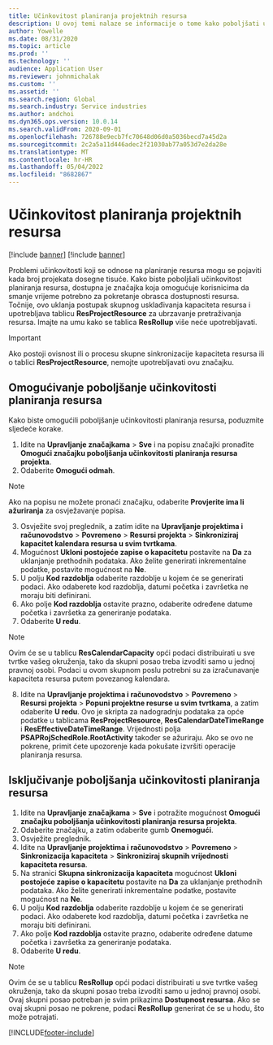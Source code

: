 ```yaml
---
title: Učinkovitost planiranja projektnih resursa
description: U ovoj temi nalaze se informacije o tome kako poboljšati učinkovitost planiranja resursa za velik broj projekata.
author: Yowelle
ms.date: 08/31/2020
ms.topic: article
ms.prod: ''
ms.technology: ''
audience: Application User
ms.reviewer: johnmichalak
ms.custom: ''
ms.assetid: ''
ms.search.region: Global
ms.search.industry: Service industries
ms.author: andchoi
ms.dyn365.ops.version: 10.0.14
ms.search.validFrom: 2020-09-01
ms.openlocfilehash: 726788e9ecb7fc70648d06d0a5036becd7a45d2a
ms.sourcegitcommit: 2c2a5a11d446adec2f21030ab77a053d7e2da28e
ms.translationtype: MT
ms.contentlocale: hr-HR
ms.lasthandoff: 05/04/2022
ms.locfileid: "8682867"
---
```

# <a name="project-resource-scheduling-performance"></a>Učinkovitost planiranja projektnih resursa

[!include [banner](../includes/banner.md)]
[!include [banner](../includes/preview-banner.md)]


Problemi učinkovitosti koji se odnose na planiranje resursa mogu se pojaviti kada broj projekata dosegne tisuće. Kako biste poboljšali učinkovitost planiranja resursa, dostupna je značajka koja omogućuje korisnicima da smanje vrijeme potrebno za pokretanje obrasca dostupnosti resursa. Točnije, ovo uklanja postupak skupnog usklađivanja kapaciteta resursa i upotrebljava tablicu **ResProjectResource** za ubrzavanje pretraživanja resursa. Imajte na umu kako se tablica **ResRollup** više neće upotrebljavati.

> [!IMPORTANT]
> Ako postoji ovisnost ili o procesu skupne sinkronizacije kapaciteta resursa ili o tablici **ResProjectResource**, nemojte upotrebljavati ovu značajku.

## <a name="enable-resource-scheduling-performance-enhancement"></a>Omogućivanje poboljšanje učinkovitosti planiranja resursa
Kako biste omogućili poboljšanje učinkovitosti planiranja resursa, poduzmite sljedeće korake.

1. Idite na **Upravljanje značajkama** > **Sve** i na popisu značajki pronađite **Omogući značajku poboljšanja učinkovitosti planiranja resursa projekta**.
2. Odaberite **Omogući odmah**.

> [!NOTE]
> Ako na popisu ne možete pronaći značajku, odaberite **Provjerite ima li ažuriranja** za osvježavanje popisa.

3. Osvježite svoj preglednik, a zatim idite na **Upravljanje projektima i računovodstvo** > **Povremeno** > **Resursi projekta** > **Sinkroniziraj kapacitet kalendara resursa u svim tvrtkama**.
4. Mogućnost **Ukloni postojeće zapise o kapacitetu** postavite na **Da** za uklanjanje prethodnih podataka. Ako želite generirati inkrementalne podatke, postavite mogućnost na **Ne**.
5. U polju **Kod razdoblja** odaberite razdoblje u kojem će se generirati podaci. Ako odaberete kod razdoblja, datumi početka i završetka ne moraju biti definirani.
6. Ako polje **Kod razdoblja** ostavite prazno, odaberite određene datume početka i završetka za generiranje podataka.
7. Odaberite **U redu**.

 > [!NOTE]
 > Ovim će se u tablicu **ResCalendarCapacity** opći podaci distribuirati u sve tvrtke vašeg okruženja, tako da skupni posao treba izvoditi samo u jednoj pravnoj osobi. Podaci u ovom skupnom poslu potrebni su za izračunavanje kapaciteta resursa putem povezanog kalendara.

8. Idite na **Upravljanje projektima i računovodstvo** > **Povremeno** > **Resursi projekta** > **Popuni projektne resurse u svim tvrtkama**, a zatim odaberite **U redu**. Ovo je skripta za nadogradnju podataka za opće podatke u tablicama **ResProjectResource**, **ResCalendarDateTimeRange** i **ResEffectiveDateTimeRange**. Vrijednosti polja **PSAPRojSchedRole.RootActivity** također se ažuriraju. Ako se ovo ne pokrene, primit ćete upozorenje kada pokušate izvršiti operacije planiranja resursa.
 
## <a name="turn-off-resource-scheduling-performance-enhancement"></a>Isključivanje poboljšanja učinkovitosti planiranja resursa

1. Idite na **Upravljanje značajkama** > **Sve** i potražite mogućnost **Omogući značajku poboljšanja učinkovitosti planiranja resursa projekta**.
2. Odaberite značajku, a zatim odaberite gumb **Onemogući**.
3. Osvježite preglednik.
4. Idite na **Upravljanje projektima i računovodstvo** > **Povremeno** > **Sinkronizacija kapaciteta** > **Sinkroniziraj skupnih vrijednosti kapaciteta resursa**.
5. Na stranici **Skupna sinkronizacija kapaciteta** mogućnost **Ukloni postojeće zapise o kapacitetu** postavite na **Da** za uklanjanje prethodnih podataka. Ako želite generirati inkrementalne podatke, postavite mogućnost na **Ne**.
6. U polju **Kod razdoblja** odaberite razdoblje u kojem će se generirati podaci. Ako odaberete kod razdoblja, datumi početka i završetka ne moraju biti definirani.
7. Ako polje **Kod razdoblja** ostavite prazno, odaberite određene datume početka i završetka za generiranje podataka.
8. Odaberite **U redu**.

> [!NOTE]
> Ovim će se u tablicu **ResRollup** opći podaci distribuirati u sve tvrtke vašeg okruženja, tako da skupni posao treba izvoditi samo u jednoj pravnoj osobi. Ovaj skupni posao potreban je svim prikazima **Dostupnost resursa**. Ako se ovaj skupni posao ne pokrene, podaci **ResRollup** generirat će se u hodu, što može potrajati.


[!INCLUDE[footer-include](../includes/footer-banner.md)]